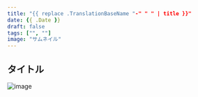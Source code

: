 ```yaml
---
title: "{{ replace .TranslationBaseName "-" " " | title }}"
date: {{ .Date }}
draft: false
tags: ["", ""]
image: "サムネイル"
---
```

## タイトル
![image](アイキャッチ)
